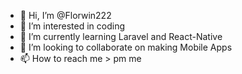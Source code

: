 - 👋 Hi, I’m @Florwin222
- 👀 I’m interested in coding
- 🌱 I’m currently learning Laravel and React-Native
- 💞️ I’m looking to collaborate on making Mobile Apps
- 📫 How to reach me > pm me

<!---
Florwin222/Florwin222 is a ✨ special ✨ repository because its `README.md` (this file) appears on your GitHub profile.
You can click the Preview link to take a look at your changes.
--->
